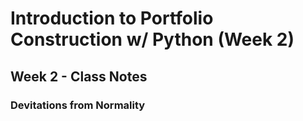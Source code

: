 # Introduction to Portfolio Construction w/ Python (Week 2)

## Week 2 - Class Notes


### Devitations from Normality

